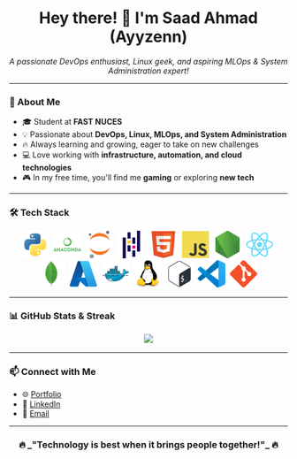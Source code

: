 <!-- [![Ayyzenn](./img/img.png)](https://ayyzenn.dev) -->

<h1 align="center">Hey there! 👋 I'm Saad Ahmad (Ayyzenn)</h1>

<p align="center">
  <em>A passionate DevOps enthusiast, Linux geek, and aspiring MLOps & System Administration expert!</em>
</p>

---

### 🚀 About Me

- 🎓 Student at **FAST NUCES**
- 💡 Passionate about **DevOps, Linux, MLOps, and System Administration**
- 🔥 Always learning and growing, eager to take on new challenges
- 💻 Love working with **infrastructure, automation, and cloud technologies**
- 🎮 In my free time, you'll find me **gaming** or exploring **new tech**

---

### 🛠️ Tech Stack

<div align="center">
  <img src="https://github.com/devicons/devicon/blob/master/icons/python/python-original.svg" title="Python" alt="Python" width="50" height="50"/>&nbsp;
  <img src="https://github.com/devicons/devicon/blob/master/icons/anaconda/anaconda-original-wordmark.svg" title="Anaconda" alt="Anaconda" width="50" height="50"/>&nbsp;
  <img src="https://github.com/devicons/devicon/blob/master/icons/jupyter/jupyter-original.svg" title="Jupyter" alt="Jupyter" width="50" height="50"/>&nbsp;
  <img src="https://github.com/devicons/devicon/blob/master/icons/pandas/pandas-original.svg" title="Pandas" alt="Pandas" width="50" height="50"/>&nbsp;
  <img src="https://github.com/devicons/devicon/blob/master/icons/html5/html5-original.svg" title="HTML5" alt="HTML5" width="50" height="50"/>&nbsp;
  <img src="https://github.com/devicons/devicon/blob/master/icons/javascript/javascript-original.svg" title="JavaScript" alt="JavaScript" width="50" height="50"/>&nbsp;
  <img src="https://github.com/devicons/devicon/blob/master/icons/nodejs/nodejs-original.svg" title="Node.js" alt="Node.js" width="50" height="50"/>&nbsp;
  <img src="https://github.com/devicons/devicon/blob/master/icons/react/react-original.svg" title="React" alt="React" width="50" height="50"/>&nbsp;
  <img src="https://github.com/devicons/devicon/blob/master/icons/mongodb/mongodb-original.svg" title="MongoDB" alt="MongoDB" width="50" height="50"/>&nbsp;
  <img src="https://github.com/devicons/devicon/blob/master/icons/azure/azure-original.svg" title="Azure" alt="Azure" width="50" height="50"/>&nbsp;
  <img src="https://github.com/devicons/devicon/blob/master/icons/docker/docker-original.svg" title="Docker" alt="Docker" width="50" height="50"/>&nbsp;
  <img src="https://github.com/devicons/devicon/blob/master/icons/linux/linux-original.svg" title="Linux" alt="Linux" width="50" height="50"/>&nbsp;
  <img src="https://github.com/devicons/devicon/blob/master/icons/bash/bash-original.svg" title="Bash" alt="Bash" width="50" height="50"/>&nbsp;
  <img src="https://github.com/devicons/devicon/blob/master/icons/vscode/vscode-original.svg" title="VS Code" alt="VS Code" width="50" height="50"/>&nbsp;
  <img src="https://github.com/devicons/devicon/blob/master/icons/git/git-original.svg" title="Git" alt="Git" width="50" height="50"/>&nbsp;
</div>

---

### 📊 GitHub Stats & Streak

<p align="center">
  <a href="https://github.com/ayyzenn">
    <img height="180em" src="https://github-readme-streak-stats.herokuapp.com/?user=ayyzenn&theme=dark&hide_border=true"/>
  </a>
</p>

---

### 📫 Connect with Me

- 🌐 [Portfolio](https://ayyzenn.wordpress.com)
- 💼 [LinkedIn](https://www.linkedin.com/in/s-ayyzenn/)
- 📧 [Email](mailto:saad.ahmad1024@gmail.com)

---
<h3 align="center">🔥 _"Technology is best when it brings people together!"_ 🔥</h3>
